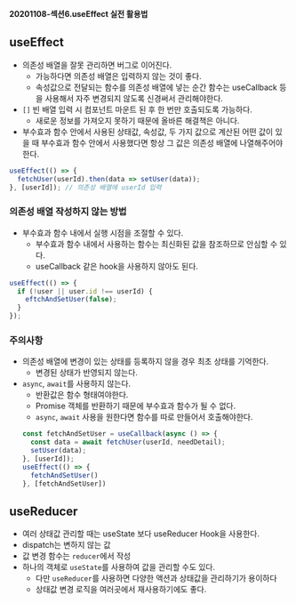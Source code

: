 **20201108-섹션6.useEffect 실전 활용법**

## useEffect
- 의존성 배열을 잘못 관리하면 버그로 이어진다.
  - 가능하다면 의존성 배열은 입력하지 않는 것이 좋다.
  - 속성값으로 전달되는 함수를 의존성 배열에 넣는 순간 함수는 useCallback 등을 사용해서 자주 변경되지 않도록 신경써서 관리해야한다.
- `[]` 빈 배열 입력 시 컴포넌트 마운트 된 후 한 번만 호출되도록 가능하다.
  - 새로운 정보를 가져오지 못하기 때문에 올바른 해결책은 아니다.
- 부수효과 함수 안에서 사용된 상태값, 속성값, 두 가지 값으로 계산된 어떤 값이 있을 때 부수효과 함수 안에서 사용했다면 항상 그 값은 의존성 배열에 나열해주어야 한다.
```jsx
useEffect(() => {
  fetchUser(userId).then(data => setUser(data));
}, [userId]); // 의존성 배열에 userId 입력
``` 

### 의존성 배열 작성하지 않는 방법
- 부수효과 함수 내에서 실행 시점을 조절할 수 있다.
  - 부수효과 함수 내에서 사용하는 함수는 최신화된 값을 참조하므로 안심할 수 있다.
  - useCallback 같은 hook을 사용하지 않아도 된다.
  
```jsx
useEffect(() => {
  if (!user || user.id !== userId) {
    eftchAndSetUser(false);
  }
});
```

### 주의사항
- 의존성 배열에 변경이 있는 상태를 등록하지 않을 경우 최초 상태를 기억한다. 
  - 변경된 상태가 반영되지 않는다.
- `async`, `await`를 사용하지 않는다.
  - 반환값은 함수 형태여야한다.
  - Promise 객체를 반환하기 때문에 부수효과 함수가 될 수 없다.
  - `async`, `await` 사용을 원한다면 함수를 따로 만들어서 호출해야한다.
  ```jsx
  const fetchAndSetUser = useCallback(async () => {
    const data = await fetchUser(userId, needDetail);
    setUser(data); 
  }, [userId]);
  useEffect(() => {
    fetchAndSetUser()
  }, [fetchAndSetUser])
  ```
  
## useReducer
- 여러 상태값 관리할 때는 useState 보다 useReducer Hook을 사용한다.
- dispatch는 변하지 않는 값
- 값 변경 함수는 `reducer`에서 작성
- 하나의 객체로 `useState`를 사용하여 값을 관리할 수도 있다.
  - 다만 `useReducer`를 사용하면 다양한 액션과 상태값을 관리하기가 용이하다
  - 상태값 변경 로직을 여러곳에서 재사용하기에도 좋다.
